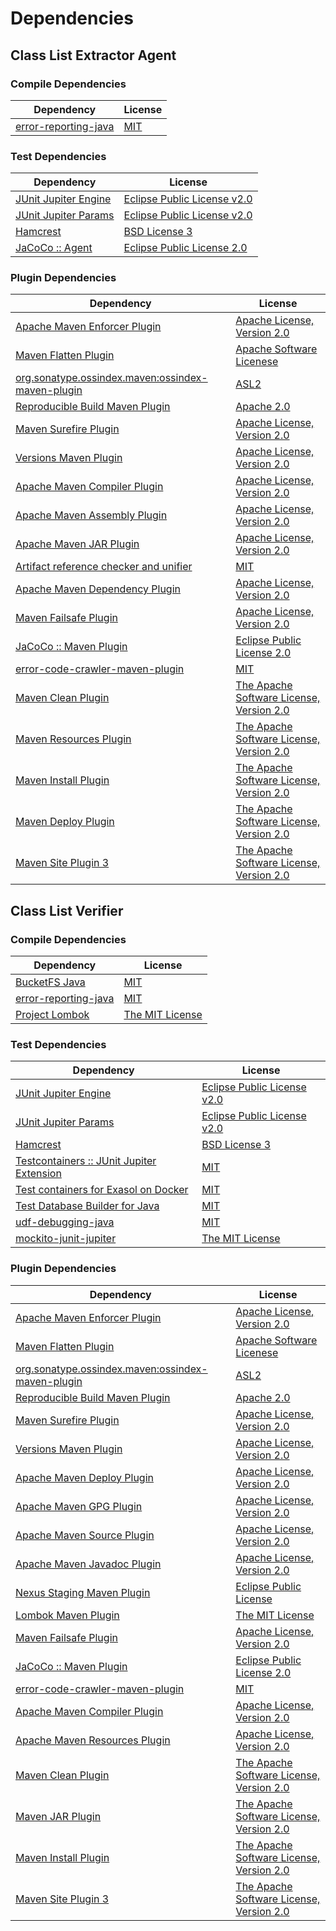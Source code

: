 <!-- @formatter:off -->
# Dependencies

## Class List Extractor Agent

### Compile Dependencies

| Dependency                | License  |
| ------------------------- | -------- |
| [error-reporting-java][0] | [MIT][1] |

### Test Dependencies

| Dependency                | License                          |
| ------------------------- | -------------------------------- |
| [JUnit Jupiter Engine][2] | [Eclipse Public License v2.0][3] |
| [JUnit Jupiter Params][2] | [Eclipse Public License v2.0][3] |
| [Hamcrest][6]             | [BSD License 3][7]               |
| [JaCoCo :: Agent][8]      | [Eclipse Public License 2.0][9]  |

### Plugin Dependencies

| Dependency                                              | License                                        |
| ------------------------------------------------------- | ---------------------------------------------- |
| [Apache Maven Enforcer Plugin][10]                      | [Apache License, Version 2.0][11]              |
| [Maven Flatten Plugin][12]                              | [Apache Software Licenese][13]                 |
| [org.sonatype.ossindex.maven:ossindex-maven-plugin][14] | [ASL2][13]                                     |
| [Reproducible Build Maven Plugin][16]                   | [Apache 2.0][13]                               |
| [Maven Surefire Plugin][18]                             | [Apache License, Version 2.0][11]              |
| [Versions Maven Plugin][20]                             | [Apache License, Version 2.0][11]              |
| [Apache Maven Compiler Plugin][22]                      | [Apache License, Version 2.0][11]              |
| [Apache Maven Assembly Plugin][24]                      | [Apache License, Version 2.0][11]              |
| [Apache Maven JAR Plugin][26]                           | [Apache License, Version 2.0][11]              |
| [Artifact reference checker and unifier][28]            | [MIT][1]                                       |
| [Apache Maven Dependency Plugin][30]                    | [Apache License, Version 2.0][11]              |
| [Maven Failsafe Plugin][32]                             | [Apache License, Version 2.0][11]              |
| [JaCoCo :: Maven Plugin][34]                            | [Eclipse Public License 2.0][9]                |
| [error-code-crawler-maven-plugin][36]                   | [MIT][1]                                       |
| [Maven Clean Plugin][38]                                | [The Apache Software License, Version 2.0][13] |
| [Maven Resources Plugin][40]                            | [The Apache Software License, Version 2.0][13] |
| [Maven Install Plugin][42]                              | [The Apache Software License, Version 2.0][13] |
| [Maven Deploy Plugin][44]                               | [The Apache Software License, Version 2.0][13] |
| [Maven Site Plugin 3][46]                               | [The Apache Software License, Version 2.0][13] |

## Class List Verifier

### Compile Dependencies

| Dependency                | License               |
| ------------------------- | --------------------- |
| [BucketFS Java][48]       | [MIT][1]              |
| [error-reporting-java][0] | [MIT][1]              |
| [Project Lombok][52]      | [The MIT License][53] |

### Test Dependencies

| Dependency                                      | License                          |
| ----------------------------------------------- | -------------------------------- |
| [JUnit Jupiter Engine][2]                       | [Eclipse Public License v2.0][3] |
| [JUnit Jupiter Params][2]                       | [Eclipse Public License v2.0][3] |
| [Hamcrest][6]                                   | [BSD License 3][7]               |
| [Testcontainers :: JUnit Jupiter Extension][60] | [MIT][61]                        |
| [Test containers for Exasol on Docker][62]      | [MIT][1]                         |
| [Test Database Builder for Java][64]            | [MIT][1]                         |
| [udf-debugging-java][66]                        | [MIT][1]                         |
| [mockito-junit-jupiter][68]                     | [The MIT License][69]            |

### Plugin Dependencies

| Dependency                                              | License                                        |
| ------------------------------------------------------- | ---------------------------------------------- |
| [Apache Maven Enforcer Plugin][10]                      | [Apache License, Version 2.0][11]              |
| [Maven Flatten Plugin][12]                              | [Apache Software Licenese][13]                 |
| [org.sonatype.ossindex.maven:ossindex-maven-plugin][14] | [ASL2][13]                                     |
| [Reproducible Build Maven Plugin][16]                   | [Apache 2.0][13]                               |
| [Maven Surefire Plugin][18]                             | [Apache License, Version 2.0][11]              |
| [Versions Maven Plugin][20]                             | [Apache License, Version 2.0][11]              |
| [Apache Maven Deploy Plugin][82]                        | [Apache License, Version 2.0][11]              |
| [Apache Maven GPG Plugin][84]                           | [Apache License, Version 2.0][11]              |
| [Apache Maven Source Plugin][86]                        | [Apache License, Version 2.0][11]              |
| [Apache Maven Javadoc Plugin][88]                       | [Apache License, Version 2.0][11]              |
| [Nexus Staging Maven Plugin][90]                        | [Eclipse Public License][91]                   |
| [Lombok Maven Plugin][92]                               | [The MIT License][1]                           |
| [Maven Failsafe Plugin][32]                             | [Apache License, Version 2.0][11]              |
| [JaCoCo :: Maven Plugin][34]                            | [Eclipse Public License 2.0][9]                |
| [error-code-crawler-maven-plugin][36]                   | [MIT][1]                                       |
| [Apache Maven Compiler Plugin][22]                      | [Apache License, Version 2.0][11]              |
| [Apache Maven Resources Plugin][102]                    | [Apache License, Version 2.0][11]              |
| [Maven Clean Plugin][38]                                | [The Apache Software License, Version 2.0][13] |
| [Maven JAR Plugin][106]                                 | [The Apache Software License, Version 2.0][13] |
| [Maven Install Plugin][42]                              | [The Apache Software License, Version 2.0][13] |
| [Maven Site Plugin 3][46]                               | [The Apache Software License, Version 2.0][13] |

[8]: https://www.eclemma.org/jacoco/index.html
[48]: https://github.com/exasol/bucketfs-java
[0]: https://github.com/exasol/error-reporting-java
[13]: http://www.apache.org/licenses/LICENSE-2.0.txt
[18]: https://maven.apache.org/surefire/maven-surefire-plugin/
[52]: https://projectlombok.org
[90]: http://www.sonatype.com/public-parent/nexus-maven-plugins/nexus-staging/nexus-staging-maven-plugin/
[38]: http://maven.apache.org/plugins/maven-clean-plugin/
[1]: https://opensource.org/licenses/MIT
[32]: https://maven.apache.org/surefire/maven-failsafe-plugin/
[68]: https://github.com/mockito/mockito
[64]: https://github.com/exasol/test-db-builder-java
[20]: http://www.mojohaus.org/versions-maven-plugin/
[7]: http://opensource.org/licenses/BSD-3-Clause
[22]: https://maven.apache.org/plugins/maven-compiler-plugin/
[61]: http://opensource.org/licenses/MIT
[102]: https://maven.apache.org/plugins/maven-resources-plugin/
[9]: https://www.eclipse.org/legal/epl-2.0/
[82]: https://maven.apache.org/plugins/maven-deploy-plugin/
[91]: http://www.eclipse.org/legal/epl-v10.html
[34]: https://www.jacoco.org/jacoco/trunk/doc/maven.html
[62]: https://github.com/exasol/exasol-testcontainers
[69]: https://github.com/mockito/mockito/blob/main/LICENSE
[16]: http://zlika.github.io/reproducible-build-maven-plugin
[30]: https://maven.apache.org/plugins/maven-dependency-plugin/
[53]: https://projectlombok.org/LICENSE
[106]: http://maven.apache.org/plugins/maven-jar-plugin/
[11]: https://www.apache.org/licenses/LICENSE-2.0.txt
[10]: https://maven.apache.org/enforcer/maven-enforcer-plugin/
[92]: https://awhitford.github.com/lombok.maven/lombok-maven-plugin/
[3]: https://www.eclipse.org/legal/epl-v20.html
[42]: http://maven.apache.org/plugins/maven-install-plugin/
[2]: https://junit.org/junit5/
[14]: https://sonatype.github.io/ossindex-maven/maven-plugin/
[84]: https://maven.apache.org/plugins/maven-gpg-plugin/
[12]: https://www.mojohaus.org/flatten-maven-plugin/flatten-maven-plugin
[60]: https://testcontainers.org
[66]: https://github.com/exasol/udf-debugging-java
[86]: https://maven.apache.org/plugins/maven-source-plugin/
[6]: http://hamcrest.org/JavaHamcrest/
[44]: http://maven.apache.org/plugins/maven-deploy-plugin/
[46]: http://maven.apache.org/plugins/maven-site-plugin/
[40]: http://maven.apache.org/plugins/maven-resources-plugin/
[88]: https://maven.apache.org/plugins/maven-javadoc-plugin/
[28]: https://github.com/exasol/artifact-reference-checker-maven-plugin
[36]: https://github.com/exasol/error-code-crawler-maven-plugin
[26]: https://maven.apache.org/plugins/maven-jar-plugin/
[24]: https://maven.apache.org/plugins/maven-assembly-plugin/
